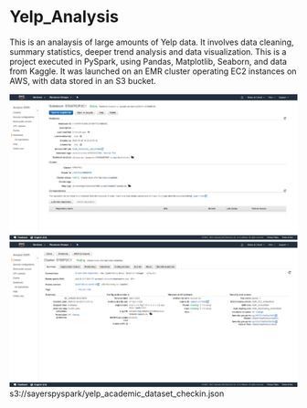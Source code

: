 # Yelp_Analysis

This is an analaysis of large amounts of Yelp data. It involves data cleaning, summary statistics, deeper trend analysis and data visualization. This is a project executed in PySpark, using Pandas, Matplotlib, Seaborn, and data from Kaggle. It was launched on an EMR cluster operating EC2 instances on AWS, with data stored in an S3 bucket. 

![Image of Notebook state](https://github.com/SimulacraAtTanagra/Yelp_Analysis/blob/master/notebookstate.png?raw=true)
![Image of Cluster state](https://github.com/SimulacraAtTanagra/Yelp_Analysis/blob/master/clusterstate.png?raw=true)
s3://sayerspyspark/yelp_academic_dataset_checkin.json
